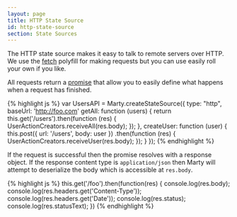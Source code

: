 ```yaml
---
layout: page
title: HTTP State Source
id: http-state-source
section: State Sources
---
```


The HTTP state source makes it easy to talk to remote servers over HTTP. We use the [fetch](https://github.com/github/fetch) polyfill for making requests but you can use easily roll your own if you like.

All requests return a [promise](https://promisesaplus.com/) that allow you to easily define what happens when a request has finished.

{% highlight js %}
var UsersAPI = Marty.createStateSource({
  type: "http",
  baseUrl: 'http://foo.com'
  getAll: function (users) {
    return this.get('/users').then(function (res) {
      UserActionCreators.receiveAll(res.body);
    });
  },
  createUser: function (user) {
    this.post({ url: '/users', body: user })
        .then(function (res) {
          UserActionCreators.receiveUser(res.body);
        });
  }
});
{% endhighlight %}

If the request is successful then the promise resolves with a response object. If the response content type is ``application/json`` then Marty will attempt to deserialize the body which is accessible at ``res.body``.

{% highlight js %}
this.get('/foo').then(function(res) {
  console.log(res.body);
  console.log(res.headers.get('Content-Type'));
  console.log(res.headers.get('Date'));
  console.log(res.status);
  console.log(res.statusText);
})
{% endhighlight %}